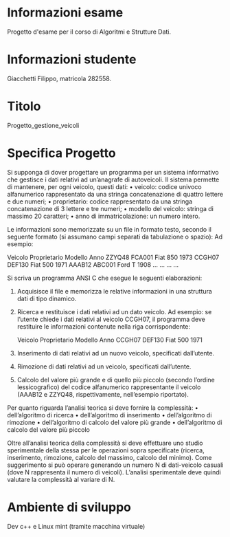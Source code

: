 # Informazioni esame
Progetto d'esame per il corso di Algoritmi e Strutture Dati. 

# Informazioni studente
Giacchetti Filippo, matricola 282558.

# Titolo
Progetto_gestione_veicoli

# Specifica Progetto
Si supponga di dover progettare un programma per un sistema informativo che gestisce i dati relativi ad
un’anagrafe di autoveicoli. Il sistema permette di mantenere, per ogni veicolo, questi dati:
• veicolo: codice univoco alfanumerico rappresentato da una stringa concatenazione di quattro lettere e
           due numeri;
• proprietario: codice rappresentato da una stringa concatenazione di 3 lettere e tre numeri;
• modello del veicolo: stringa di massimo 20 caratteri;
• anno di immatricolazione: un numero intero.

Le informazioni sono memorizzate su un file in formato testo, secondo il seguente formato (si assumano campi
separati da tabulazione o spazio):
Ad esempio:

Veicolo Proprietario Modello  Anno
ZZYQ48  FCA001       Fiat 850 1973
CCGH07  DEF130       Fiat 500 1971
AAAB12  ABC001       Ford T   1908
...     ...          ...      ...

Si scriva un programma ANSI C che esegue le seguenti elaborazioni:
1. Acquisisce il file e memorizza le relative informazioni in una struttura dati di tipo dinamico.
2. Ricerca e restituisce i dati relativi ad un dato veicolo. 
   Ad esempio: se l’utente chiede i dati relativi al
   veicolo CCGH07, il programma deve restituire le informazioni contenute nella riga corrispondente:
   
   Veicolo Proprietario Modello   Anno
   CCGH07  DEF130       Fiat 500  1971
   
3. Inserimento di dati relativi ad un nuovo veicolo, specificati dall’utente.
4. Rimozione di dati relativi ad un veicolo, specificati dall’utente.
5. Calcolo del valore più grande e di quello più piccolo (secondo l’ordine lessicografico) del codice alfanumerico
   rappresentante il veicolo (AAAB12 e ZZYQ48, rispettivamente, nell’esempio riportato).
   
Per quanto riguarda l’analisi teorica si deve fornire la complessità:
• dell’algoritmo di ricerca
• dell’algoritmo di inserimento
• dell’algoritmo di rimozione
• dell’algoritmo di calcolo del valore più grande
• dell’algoritmo di calcolo del valore più piccolo

Oltre all’analisi teorica della complessità si deve effettuare uno studio sperimentale della stessa per le operazioni
sopra specificate (ricerca, inserimento, rimozione, calcolo del massimo, calcolo del minimo). Come suggerimento
si può operare generando un numero N di dati-veicolo casuali (dove N rappresenta il numero di veicoli). L’analisi
sperimentale deve quindi valutare la complessità al variare di N.

# Ambiente di sviluppo
Dev c++ e Linux mint (tramite macchina virtuale)
